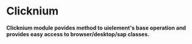 # Clicknium  

**Clicknium module povides method to uielement's base operation and provides easy access to browser/desktop/sap classes.**






